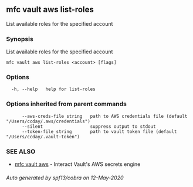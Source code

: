 ## mfc vault aws list-roles

List available roles for the specified account

### Synopsis

List available roles for the specified account

```
mfc vault aws list-roles <account> [flags]
```

### Options

```
  -h, --help   help for list-roles
```

### Options inherited from parent commands

```
      --aws-creds-file string   path to AWS credentials file (default "/Users/ccday/.aws/credentials")
      --silent                  suppress output to stdout
      --token-file string       path to vault token file (default "/Users/ccday/.vault-token")
```

### SEE ALSO

* [mfc vault aws](mfc_vault_aws.md)	 - Interact Vault's AWS secrets engine

###### Auto generated by spf13/cobra on 12-May-2020
